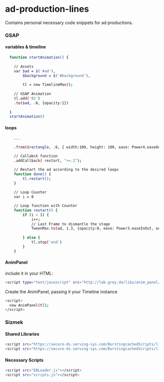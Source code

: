 # ad-production-lines
Contains personal necessary code snippets for ad productions.

### GSAP
#### variables & timeline
```bash
  function startAnimation() {
  
    // Assets
    var $ad = $('#ad'),
        $background	= $('#background'),
        
        tl = new TimelineMax();
        
    // GSAP Animation
    tl.add('01')
    .to($ad, .6, {opacity:1})
    
  }
  startAnimation()
```

#### loops
```bash
    ...
    
    .from($rectangle, .6, { width:100, height: 100, ease: Power4.easeOut }, '+=.6')

	// Callabck function
	.addCallback( restart, "+=.2");

	// Restart the ad according to the desired loops
	function done() {
		tl.restart();
	}
	
	// Loop Counter
	var i = 0

	// Loop function with Counter
	function restart() {
		if (i < 1) {
			i++;
			// Last Frame to dismantle the stage
			TweenMax.to(ad, 1.3, {opacity:0, ease: Power3.easeInOut, onComplete:done},13.3);
		
		} else {
			tl.stop('end')
		}
	}
```

#### AnimPanel
include it in your HTML:
```bash
<script type="text/javascript" src="http://lab.grey.de/libs/anim_panel/anim_panel.js"></script>
```
Create the AnimPanel, passing it your Timeline instance
```bash
<script>
  new AnimPanel(tl);
</script>

```

### Sizmek 
#### Shared Libraries
```bash
<script src="https://secure-ds.serving-sys.com/BurstingcachedScripts/libraries/jquery/1_11_3/jquery.min.js"></script>
<script src="https://secure-ds.serving-sys.com/BurstingcachedScripts/libraries/greensock/1_19_0/TweenMax.min.js"></script>
```

#### Necessary Scripts
```bash
<script src="EBLoader.js"></script>
<script src="scripts.js"></script>
```
